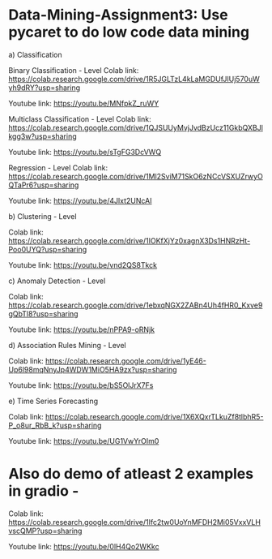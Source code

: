 # Data-Mining-Assignment3: Use pycaret to do low code data mining

a) Classification


   Binary Classification - Level
   Colab link: https://colab.research.google.com/drive/1R5JGLTzL4kLaMGDUfJIUj570uWyh9dRY?usp=sharing

Youtube link: https://youtu.be/MNfpkZ_ruWY

Multiclass Classification - Level
Colab link: https://colab.research.google.com/drive/1QJSUUyMvjJvdBzUcz11GkbQXBJlkgg3w?usp=sharing

Youtube link: https://youtu.be/sTgFG3DcVWQ

Regression - Level
Colab link: https://colab.research.google.com/drive/1Ml2SviM71SkO6zNCcVSXUZrwyOQTaPr6?usp=sharing

Youtube link: https://youtu.be/4Jlxt2UNcAI


b) Clustering - Level

Colab link: https://colab.research.google.com/drive/1IOKfXjYz0xagnX3Ds1HNRzHt-Poo0UYQ?usp=sharing

Youtube link: https://youtu.be/vnd2QS8Tkck


c) Anomaly Detection - Level

Colab link: https://colab.research.google.com/drive/1ebxqNGX2ZABn4Uh4fHR0_Kxve9gQbTl8?usp=sharing

Youtube link:  https://youtu.be/nPPA9-oRNjk


d) Association Rules Mining - Level

Colab link: https://colab.research.google.com/drive/1yE46-Up6l98mqNnyJp4WDW1MiO5HA9zx?usp=sharing

Youtube link: https://youtu.be/bS5OlJrX7Fs


e) Time Series Forecasting

Colab link: https://colab.research.google.com/drive/1X6XQxrTLkuZf8tlbhR5-P_o8ur_RbB_k?usp=sharing

Youtube link: https://youtu.be/UG1VwYrOIm0

# Also do demo of atleast 2 examples in gradio -

Colab link: https://colab.research.google.com/drive/1Ifc2tw0UoYnMFDH2Mi05VxxVLHvscQMP?usp=sharing

Youtube link: https://youtu.be/0lH4Qo2WKkc
